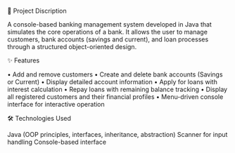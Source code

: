🧮 Project Discription

 A console-based banking management system developed in Java that simulates the core operations of a bank. 
 It allows the user to manage customers, bank accounts (savings and current), and loan processes through a 
 structured object-oriented design.

✨ Features

 • Add and remove customers
 • Create and delete bank accounts (Savings or Current)
 • Display detailed account information
 • Apply for loans with interest calculation
 • Repay loans with remaining balance tracking
 • Display all registered customers and their financial profiles
 • Menu-driven console interface for interactive operation

🛠 Technologies Used

 Java (OOP principles, interfaces, inheritance, abstraction)
 Scanner for input handling
 Console-based interface

